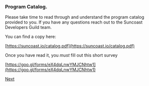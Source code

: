 ### Program Catalog.

Please take time to read through and understand the program catalog provided to you. If you have any questions reach out to the Suncoast Developers Guild team.

You can find a copy here:

[https://suncoast.io/catalog.pdf](https://suncoast.io/catalog.pdf)

Once you have read it, you *must* fill out this short survey

[https://goo.gl/forms/eX4dqLnwYMJCNhtw1](https://goo.gl/forms/eX4dqLnwYMJCNhtw1)

[Next](./04-journey)

